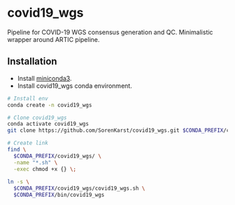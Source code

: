 # covid19_wgs
Pipeline for COVID-19 WGS consensus generation and QC. Minimalistic wrapper around ARTIC pipeline.

## Installation

* Install [miniconda3](https://docs.conda.io/en/latest/miniconda.html).
* Install covid19_wgs conda environment.
```bash
# Install env
conda create -n covid19_wgs

# Clone covid19_wgs
conda activate covid19_wgs
git clone https://github.com/SorenKarst/covid19_wgs.git $CONDA_PREFIX/covid19_wgs

# Create link
find \
  $CONDA_PREFIX/covid19_wgs/ \
  -name "*.sh" \
  -exec chmod +x {} \;
  
ln -s \
  $CONDA_PREFIX/covid19_wgs/covid19_wgs.sh \
  $CONDA_PREFIX/bin/covid19_wgs
```
